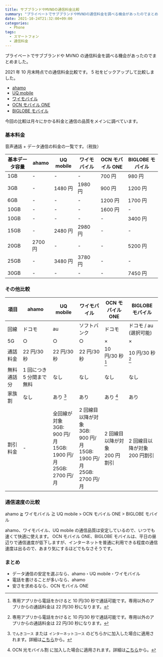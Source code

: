 ```yaml
---
title: サブブランドやMVNOの通信料金比較
summary: "プライベートでサブブランドやMVNOの通信料金を調べる機会があったのでまとめました。"
date: 2021-10-24T21:32:00+09:00
categories:
  - Phone
tags:
  - スマートフォン
  - 通信料金
---
```


プライベートでサブブランドや MVNO の通信料金を調べる機会があったのでまとめました。

2021 年 10 月末時点での通信料金比較です。
5 社をピックアップして比較しました。

- [ahamo](https://ahamo.com/index.html)
- [UQ mobile](https://www.uqwimax.jp/mobile/)
- [ワイモバイル](https://www.ymobile.jp/)
- [OCN モバイル ONE](https://www.ntt.com/personal/services/mobile/one.html)
- [BIGLOBE モバイル](https://join.biglobe.ne.jp/mobile/?cl=head_logo_mobile)

今回の比較は月々にかかる料金と通信の品質をメインに調べています。

### 基本料金

音声通話 + データ通信の料金の一覧です。（税抜）

| 基本データ容量 | ahamo   | UQ mobile | ワイモバイル | OCN モバイル ONE | BIGLOBE モバイル |
| -------------- | ------- | --------- | ------------ | ---------------- | ---------------- |
| 1GB            | -       | -         | -            | 700 円           | 980 円           |
| 3GB            | -       | 1480 円   | 1980 円      | 900 円           | 1200 円          |
| 6GB            | -       | -         | -            | 1200 円          | 1700 円          |
| 10GB           | -       | -         | -            | 1600 円          | -                |
| 10GB           | -       | -         | -            | -                | 3400 円          |
| 15GB           | -       | 2480 円   | 2980 円      | -                | -                |
| 20GB           | 2700 円 | -         | -            | -                | 5200 円          |
| 25GB           | -       | 3480 円   | 3780 円      | -                | -                |
| 30GB           | -       | -         | -            | -                | 7450 円          |

### その他比較

| 項目       | ahamo                     | UQ mobile                                                                       | ワイモバイル                                                                          | OCN モバイル ONE                    | BIGLOBE モバイル                    |
| ---------- | ------------------------- | ------------------------------------------------------------------------------- | ------------------------------------------------------------------------------------- | ----------------------------------- | ----------------------------------- |
| 回線       | ドコモ                    | au                                                                              | ソフトバンク                                                                          | ドコモ                              | ドコモ / au (選択可能)              |
| 5G         | ○                         | ○                                                                               | ○                                                                                     | ×                                   | ×                                   |
| 通話料金   | 22 円/30 秒               | 22 円/30 秒                                                                     | 22 円/30 秒                                                                           | 10 円/30 秒 [^1]                    | 10 円/30 秒 [^1]                    |
| 無料通話分 | 1 回につき 5 分間まで無料 | なし                                                                            | なし                                                                                  | なし                                | なし                                |
| 家族割     | なし                      | あり [^2]                                                                       | あり                                                                                  | あり [^3]                           | あり                                |
| 割引料金   | -                         | 全回線が対象 <br/> 3GB: 900 円/月 <br/> 15GB: 1900 円/月 <br/> 25GB: 2700 円/月 | 2 回線目以降が対象 <br/> 3GB: 900 円/月 <br/> 15GB: 1900 円/月 <br/> 25GB: 2700 円/月 | 2 回線目以降が対象 <br/> 200 円割引 | 2 回線目以降が対象 <br/> 200 円割引 |

[^1]: 専用アプリから電話をかけると 10 円/30 秒で通話可能です。専用以外のアプリからの通話料金は 22 円/30 秒になります。
[^2]: `でんきコース` または `インターネットコース` のどちらかに加入した場合に適用されます。詳細は[こちら](https://www.uqwimax.jp/mobile/newplan/?tbp_ptn=SetMobileDefault&tbp_num=1&tbp_idx=1)から。
[^3]: OCN 光モバイル割 に加入した場合に適用されます。詳細は[こちら](https://www.ntt.com/personal/services/mobile/one/common/hikari-mobile.html)から。

### 通信速度の比較

ahamo ≧ ワイモバイル ≧ UQ mobile > OCN モバイル ONE > BIGLOBE モバイル

ahamo、ワイモバイル、UQ mobile の通信品質は安定しているので、いつでも速くて快適に使えます。
OCN モバイル ONE、BIGLOBE モバイルは、平日の昼辺りで通信速度が低下しますが、インターネットを普通に利用できる程度の通信速度は出るので、あまり気にするほどでもなさそうです。

### まとめ

- データ通信の安定を選ぶなら、ahamo・UQ mobile・ワイモバイル
- 電話を書けることが多いなら、ahamo
- 安さを求めるなら、OCN モバイル ONE
